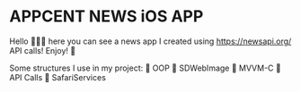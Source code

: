 
# APPCENT NEWS iOS APP
Hello 🙋🏻‍♀️ here you can see a news app I created using https://newsapi.org/ API calls! Enjoy! 🥳

Some structures I use in my project:
🌟 OOP
🌟 SDWebImage
🌟 MVVM-C 
🌟 API Calls
🌟 SafariServices
